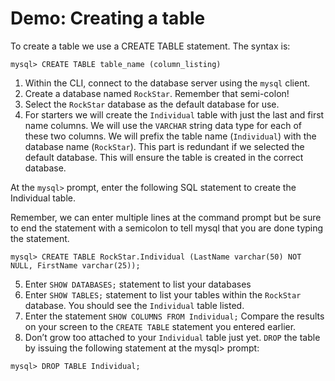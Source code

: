 # Demo:  Creating a table

To create a table we use a CREATE TABLE statement.  The syntax is:

```
mysql> CREATE TABLE table_name (column_listing)
```

1.	Within the CLI, connect to the database server using the `mysql` client.
2.	Create a database named `RockStar`.  Remember that semi-colon!
3.	Select the `RockStar` database as the default database for use.
4.	For starters we will create the `Individual` table with just the last and first name columns.  We will use the `VARCHAR` string data type for each of these two columns.  We will prefix the table name (`Individual`) with the database name (`RockStar`).  This part is redundant if we selected the default database.  This will ensure the table is created in the correct database.  

  At the `mysql>` prompt, enter the following SQL statement to create the Individual table.  

  Remember, we can enter multiple lines at the command prompt but be sure to end the statement with a semicolon to tell mysql that you are done typing the statement.  

  ```
  mysql> CREATE TABLE RockStar.Individual (LastName varchar(50) NOT NULL, FirstName varchar(25));
  ```

5.	Enter `SHOW DATABASES;` statement to list your databases
6.	Enter `SHOW TABLES;` statement to list your tables within the `RockStar` database. You should see the `Individual` table listed.
7.	Enter the statement `SHOW COLUMNS FROM Individual;` Compare the results on your screen to the `CREATE TABLE` statement you entered earlier.  
8.	Don’t grow too attached to your `Individual` table just yet.  `DROP` the table by issuing the following statement at the mysql> prompt:

  ```
  mysql> DROP TABLE Individual;
  ```
